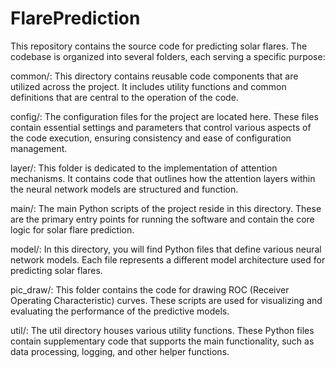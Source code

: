 # FlarePrediction
This repository contains the source code for predicting solar flares. The codebase is organized into several folders, each serving a specific purpose:

common/: This directory contains reusable code components that are utilized across the project. It includes utility functions and common definitions that are central to the operation of the code.

config/: The configuration files for the project are located here. These files contain essential settings and parameters that control various aspects of the code execution, ensuring consistency and ease of configuration management.

layer/: This folder is dedicated to the implementation of attention mechanisms. It contains code that outlines how the attention layers within the neural network models are structured and function.

main/: The main Python scripts of the project reside in this directory. These are the primary entry points for running the software and contain the core logic for solar flare prediction.

model/: In this directory, you will find Python files that define various neural network models. Each file represents a different model architecture used for predicting solar flares.

pic_draw/: This folder contains the code for drawing ROC (Receiver Operating Characteristic) curves. These scripts are used for visualizing and evaluating the performance of the predictive models.

util/: The util directory houses various utility functions. These Python files contain supplementary code that supports the main functionality, such as data processing, logging, and other helper functions.
